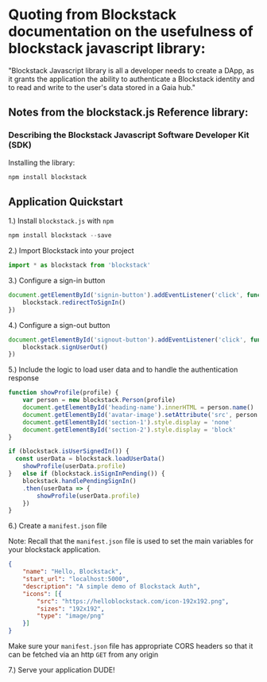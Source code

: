 # Quoting from Blockstack documentation on the usefulness of blockstack javascript library:

"Blockstack Javascript library is all a developer needs to create a DApp, as it
grants the application the ability to authenticate a Blockstack identity and to
read and write to the user's data stored in a Gaia hub."


## Notes from the blockstack.js Reference library:
### Describing the Blockstack Javascript Software Developer Kit (SDK)

Installing the library:

```javascript
npm install blockstack
```

## Application Quickstart

1.) Install ```blockstack.js``` with ```npm```
```javascript
npm install blockstack --save
```

2.) Import Blockstack into your project
```javascript
import * as blockstack from 'blockstack' 
```

3.) Configure a sign-in button
```javascript
document.getElementById('signin-button').addEventListener('click', function() {
    blockstack.redirectToSignIn()
})
```

4.) Configure a sign-out button
```javascript
document.getElementById('signout-button').addEventListener('click', function() {
    blockstack.signUserOut()
})
```

5.) Include the logic to load user data and to handle the authentication
    response
```javascript
function showProfile(profile) {
    var person = new blockstack.Person(profile)
    document.getElementById('heading-name').innerHTML = person.name()
    document.getElementById('avatar-image').setAttribute('src', person.avatarUrl())
    document.getElementById('section-1').style.display = 'none'
    document.getElementById('section-2').style.display = 'block'
}

if (blockstack.isUserSignedIn()) {
  const userData = blockstack.loadUserData()
    showProfile(userData.profile)
}   else if (blockstack.isSignInPending()) {
    blockstack.handlePendingSignIn()
    .then(userData => {
        showProfile(userData.profile)
    })
}
```

6.) Create a ```manifest.json``` file

Note:    Recall that the ```manifest.json``` file is used to set the main 
         variables for your blockstack application.
```json
{
    "name": "Hello, Blockstack",
    "start_url": "localhost:5000",
    "description": "A simple demo of Blockstack Auth",
    "icons": [{
        "src": "https://helloblockstack.com/icon-192x192.png",
        "sizes": "192x192",
        "type": "image/png"
    }]
}
```

Make sure your ```manifest.json``` file has appropriate CORS headers so that it
can be fetched via an http ```GET``` from any origin

7.) Serve your application DUDE!
